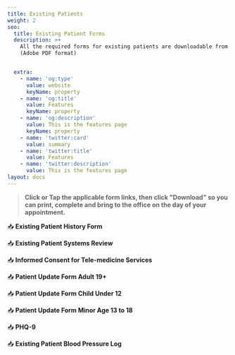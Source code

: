 ```yaml
---
title: Existing Patients
weight: 2
seo:
  title: Existing Patient Forms
  description: >+
    All the required forms for existing patients are downloadable from this page
    (Adobe PDF format)


  extra:
    - name: 'og:type'
      value: website
      keyName: property
    - name: 'og:title'
      value: Features
      keyName: property
    - name: 'og:description'
      value: This is the features page
      keyName: property
    - name: 'twitter:card'
      value: summary
    - name: 'twitter:title'
      value: Features
    - name: 'twitter:description'
      value: This is the features page
layout: docs
---
```

> **Click or Tap the applicable form links, then click "Download" so you can print, complete and bring to the office on the day of your appointment.**

📥 **Existing Patient History Form**

📥 **Existing Patient Systems Review**

📥 **Informed Consent for Tele-medicine Services**

📥 **Patient Update Form Adult 19+**

📥 **Patient Update Form Child Under 12**

📥 **Patient Update Form Minor Age 13 to 18**

📥 **PHQ-9**

📥 **Existing Patient Blood Pressure Log**

